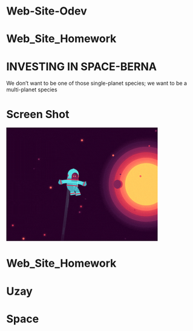 # Web-Site-Odev
# Web_Site_Homework
<h1>INVESTING IN SPACE-BERNA</h1>

We don’t want to be one of those single-planet species; we want to be a multi-planet species

<h1>Screen Shot</h1>

![](giphy.gif)

# Web_Site_Homework
# Uzay
# Space
